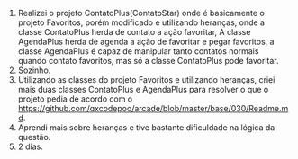 1. Realizei o projeto ContatoPlus(ContatoStar) onde é basicamente o projeto Favoritos, porém modificado e utilizando heranças, onde a classe ContatoPlus herda de contato a ação favoritar, A classe AgendaPlus herda de agenda a ação de favoritar e pegar favoritos, a classe AgendaPlus é capaz de manipular tanto contatos normais quando contato favoritos, mas só a classe ContatoPlus pode favoritar.
2. Sozinho.
3. Utilizando as classes do projeto Favoritos e utilizando heranças, criei mais duas classes ContatoPlus e AgendaPlus para resolver o que o projeto pedia de acordo com o https://github.com/qxcodepoo/arcade/blob/master/base/030/Readme.md.
4. Aprendi mais sobre heranças e tive bastante dificuldade na lógica da questão.
5. 2 dias.